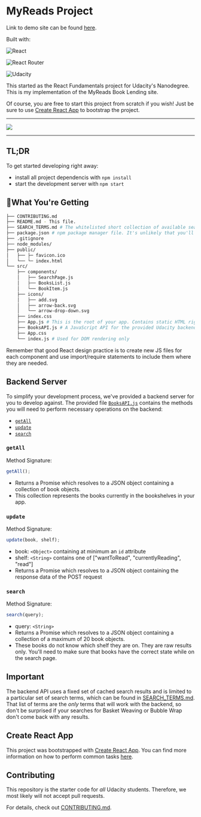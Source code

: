 # MyReads Project

Link to demo site can be found [here](https://myreads-react.vercel.app/).

Built with:

![React](https://img.shields.io/badge/react-%2320232a.svg?style=for-the-badge&logo=react&logoColor=%2361DAFB)

![React Router](https://img.shields.io/badge/React_Router-CA4245?style=for-the-badge&logo=react-router&logoColor=white)

![Udacity](https://img.shields.io/badge/Udacity-grey?style=for-the-badge&logo=udacity&logoColor=15B8E6)

This started as the React Fundamentals project for Udacity's Nanodegree. This is
my implementation of the MyReads Book Lending site.

Of course, you are free to start this project from scratch if you wish! Just be
sure to use [Create React
App](https://reactjs.org/docs/create-a-new-react-app.html) to bootstrap the
project.

---

![](https://res.cloudinary.com/codelikeagirl29/image/upload/v1708174712/MyReads_dmw8lx.png)

---

## TL;DR

To get started developing right away:

- install all project dependencis with `npm install`
- start the development server with `npm start`

## 🤔What You're Getting

```bash
├── CONTRIBUTING.md
├── README.md - This file.
├── SEARCH_TERMS.md # The whitelisted short collection of available search terms for you to use with your app.
├── package.json # npm package manager file. It's unlikely that you'll need to modify this.
├── .gitignore
├── node_modules/
├── public/
│   ├── ├─ favicon.ico
│   └── └─ index.html
└── src/
    ├── components/
    │   ├── SearchPage.js
    │   ├── BooksList.js
    │   └── BookItem.js
    ├── icons/
    │   ├── add.svg
    │   ├── arrow-back.svg
    │   └── arrow-drop-down.svg
    ├── index.css
    ├── App.js # This is the root of your app. Contains static HTML right now.
    ├── BooksAPI.js # A JavaScript API for the provided Udacity backend.
    ├── App.css
    └── index.js # Used for DOM rendering only
```

Remember that good React design practice is to create new JS files for each component and use import/require statements to include them where they are needed.

## Backend Server

To simplify your development process, we've provided a backend server for you to develop against. The provided file [`BooksAPI.js`](src/BooksAPI.js) contains the methods you will need to perform necessary operations on the backend:

- [`getAll`](#getall)
- [`update`](#update)
- [`search`](#search)

### `getAll`

Method Signature:

```js
getAll();
```

- Returns a Promise which resolves to a JSON object containing a collection of book objects.
- This collection represents the books currently in the bookshelves in your app.

### `update`

Method Signature:

```js
update(book, shelf);
```

- book: `<Object>` containing at minimum an `id` attribute
- shelf: `<String>` contains one of ["wantToRead", "currentlyReading", "read"]
- Returns a Promise which resolves to a JSON object containing the response data of the POST request

### `search`

Method Signature:

```js
search(query);
```

- query: `<String>`
- Returns a Promise which resolves to a JSON object containing a collection of a maximum of 20 book objects.
- These books do not know which shelf they are on. They are raw results only. You'll need to make sure that books have the correct state while on the search page.

## Important

The backend API uses a fixed set of cached search results and is limited to a particular set of search terms, which can be found in [SEARCH_TERMS.md](SEARCH_TERMS.md). That list of terms are the _only_ terms that will work with the backend, so don't be surprised if your searches for Basket Weaving or Bubble Wrap don't come back with any results.

## Create React App

This project was bootstrapped with [Create React App](https://github.com/facebook/create-react-app). You can find more information on how to perform common tasks [here](https://github.com/facebook/create-react-app/blob/main/packages/cra-template/template/README.md).

## Contributing

This repository is the starter code for _all_ Udacity students. Therefore, we most likely will not accept pull requests.

For details, check out [CONTRIBUTING.md](CONTRIBUTING.md).
